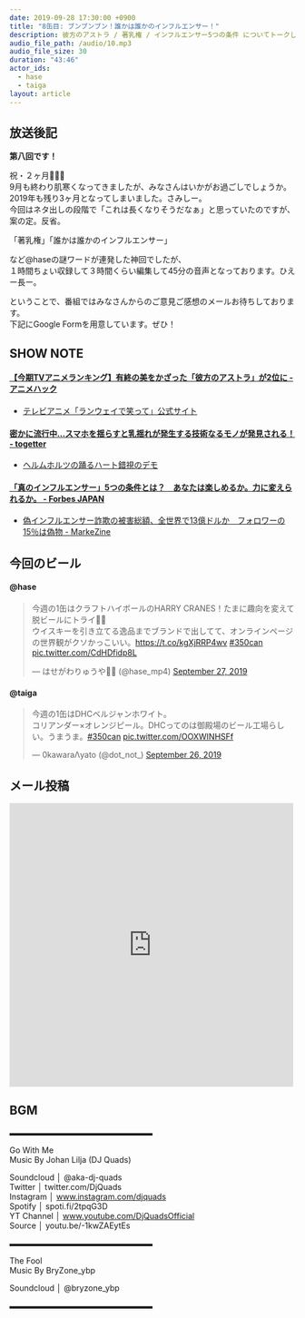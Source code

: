 ```yaml
---
date: 2019-09-28 17:30:00 +0900
title: "8缶目: ブンブンブン！誰かは誰かのインフルエンサー！"
description: 彼方のアストラ / 著乳権 / インフルエンサー5つの条件 についてトークしました。
audio_file_path: /audio/10.mp3
audio_file_size: 30
duration: "43:46"
actor_ids:
  - hase
  - taiga
layout: article
---
```


## 放送後記

__第八回です！__

祝・２ヶ月🎉🎉🎉<br>
9月も終わり肌寒くなってきましたが、みなさんはいかがお過ごしでしょうか。<br>
2019年も残り3ヶ月となってしまいました。さみしー。<br>
今回はネタ出しの段階で「これは長くなりそうだなぁ」と思っていたのですが、案の定。反省。<br>

「著乳権」「誰かは誰かのインフルエンサー」

など@haseの謎ワードが連発した神回でしたが、<br>
１時間ちょい収録して３時間くらい編集して45分の音声となっております。ひえー長ー。

ということで、番組ではみなさんからのご意見ご感想のメールお待ちしております。<br>
下記にGoogle Formを用意しています。ぜひ！

## SHOW NOTE

#### [【今期TVアニメランキング】有終の美をかざった「彼方のアストラ」が2位に - アニメハック](https://anime.eiga.com/news/column/konki_ranking/109518)
- [テレビアニメ「ランウェイで笑って」公式サイト](https://runway-anime.com)

#### [密かに流行中…スマホを揺らすと乳揺れが発生する技術なるモノが発見される！ - togetter](https://togetter.com/li/1407453)
- [ヘルムホルツの踊るハート錯視のデモ](http://www.psy.ritsumei.ac.jp/~akitaoka/flutteringheartillusion.html)

#### [「真のインフルエンサー」5つの条件とは？　あなたは楽しめるか。力に変えられるか。 - Forbes JAPAN](https://forbesjapan.com/articles/detail/29887)
- [偽インフルエンサー詐欺の被害総額、全世界で13億ドルか　フォロワーの15％は偽物 - MarkeZine](https://markezine.jp/article/detail/32090)

## 今回のビール

#### @hase
<blockquote class="twitter-tweet"><p lang="ja" dir="ltr">今週の1缶はクラフトハイボールのHARRY CRANES！たまに趣向を変えて脱ビールにトライ👏👏<br>ウイスキーを引き立てる逸品までブランドで出してて、オンラインページの世界観がクソかっこいい。<a href="https://t.co/kgXjRRP4wv">https://t.co/kgXjRRP4wv</a> <a href="https://twitter.com/hashtag/350can?src=hash&amp;ref_src=twsrc%5Etfw">#350can</a> <a href="https://t.co/CdHDfidp8L">pic.twitter.com/CdHDfidp8L</a></p>&mdash; はせがわりゅうや🎋🎥 (@hase_mp4) <a href="https://twitter.com/hase_mp4/status/1177506450664390658?ref_src=twsrc%5Etfw">September 27, 2019</a></blockquote> <script async src="https://platform.twitter.com/widgets.js" charset="utf-8"></script>

#### @taiga
<blockquote class="twitter-tweet"><p lang="ja" dir="ltr">今週の1缶はDHCベルジャンホワイト。<br>コリアンダー×オレンジピール。DHCってのは御殿場のビール工場らしい。うまうま。<a href="https://twitter.com/hashtag/350can?src=hash&amp;ref_src=twsrc%5Etfw">#350can</a> <a href="https://t.co/OOXWINHSFf">pic.twitter.com/OOXWINHSFf</a></p>&mdash; 0kawaraΛyato (@dot_not_) <a href="https://twitter.com/dot_not_/status/1177224002470699013?ref_src=twsrc%5Etfw">September 26, 2019</a></blockquote> <script async src="https://platform.twitter.com/widgets.js" charset="utf-8"></script>

## メール投稿

<iframe src="https://docs.google.com/forms/d/e/1FAIpQLSfTZ99ZtY5BJtHk38i7c_p3AdF-uIGnOOsc6W05wV6L0MTAQg/viewform?embedded=true" width="500" height="500" frameborder="0" marginheight="0" marginwidth="0">読み込んでいます…</iframe>

## BGM
▬▬▬▬▬▬▬▬▬▬▬▬▬▬▬▬▬▬  

Go With Me  
Music By Johan Lilja (DJ Quads)  

Soundcloud │ @aka-dj-quads  
Twitter │ twitter.com/DjQuads  
Instagram │ www.instagram.com/djquads  
Spotify │ spoti.fi/2tpqG3D  
YT Channel │ www.youtube.com/DjQuadsOfficial  
Source │ youtu.be/-1kwZAEytEs  

▬▬▬▬▬▬▬▬▬▬▬▬▬▬▬▬▬▬  

The Fool  
Music By BryZone_ybp  

Soundcloud │ @bryzone_ybp  

▬▬▬▬▬▬▬▬▬▬▬▬▬▬▬▬▬▬  
